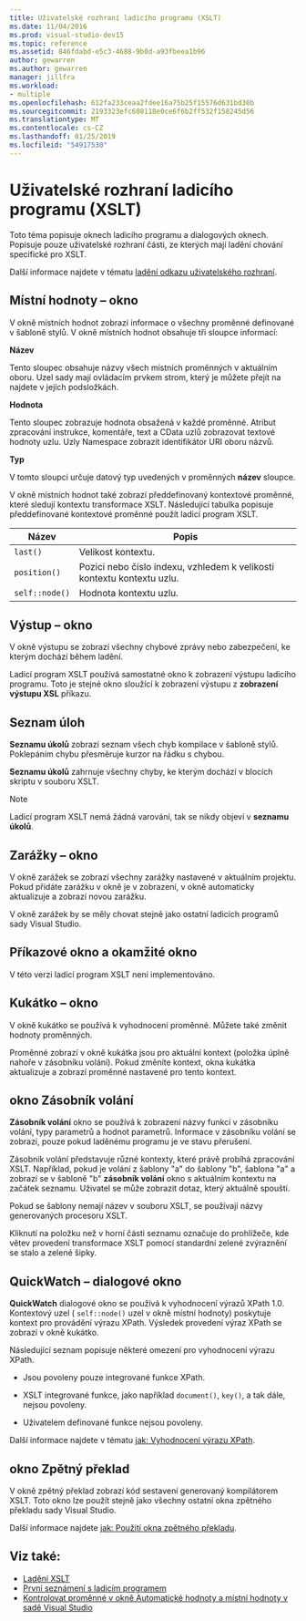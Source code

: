 ```yaml
---
title: Uživatelské rozhraní ladicího programu (XSLT)
ms.date: 11/04/2016
ms.prod: visual-studio-dev15
ms.topic: reference
ms.assetid: 846fdabd-e5c3-4688-9b0d-a93fbeea1b96
author: gewarren
ms.author: gewarren
manager: jillfra
ms.workload:
- multiple
ms.openlocfilehash: 612fa233ceaa2fdee16a75b25f15576d631bd30b
ms.sourcegitcommit: 2193323efc608118e0ce6f6b2ff532f158245d56
ms.translationtype: MT
ms.contentlocale: cs-CZ
ms.lasthandoff: 01/25/2019
ms.locfileid: "54917530"
---
```

# <a name="debugger-user-interface-xslt"></a>Uživatelské rozhraní ladicího programu (XSLT)

Toto téma popisuje oknech ladicího programu a dialogových oknech. Popisuje pouze uživatelské rozhraní části, ze kterých mají ladění chování specifické pro XSLT.

Další informace najdete v tématu [ladění odkazu uživatelského rozhraní](../debugger/debugging-user-interface-reference.md).

## <a name="locals-window"></a>Místní hodnoty – okno
 V okně místních hodnot zobrazí informace o všechny proměnné definované v šabloně stylů. V okně místních hodnot obsahuje tři sloupce informací:

 **Název**

 Tento sloupec obsahuje názvy všech místních proměnných v aktuálním oboru. Uzel sady mají ovládacím prvkem strom, který je můžete přejít na najdete v jejích podsložkách.

 **Hodnota**

 Tento sloupec zobrazuje hodnota obsažená v každé proměnné. Atribut zpracování instrukce, komentáře, text a CData uzlů zobrazovat textové hodnoty uzlu. Uzly Namespace zobrazit identifikátor URI oboru názvů.

 **Typ**

 V tomto sloupci určuje datový typ uvedených v proměnných **název** sloupce.

 V okně místních hodnot také zobrazí předdefinovaný kontextové proměnné, které sledují kontextu transformace XSLT. Následující tabulka popisuje předdefinované kontextové proměnné použít ladicí program XSLT.

|Název|Popis|
|-|-----------------|
|`last()`|Velikost kontextu.|
|`position()`|Pozici nebo číslo indexu, vzhledem k velikosti kontextu kontextu uzlu.|
|`self::node()`|Hodnota kontextu uzlu.|

## <a name="output-window"></a>Výstup – okno
 V okně výstupu se zobrazí všechny chybové zprávy nebo zabezpečení, ke kterým dochází během ladění.

 Ladicí program XSLT používá samostatné okno k zobrazení výstupu ladicího programu. Toto je stejné okno sloužící k zobrazení výstupu z **zobrazení výstupu XSL** příkazu.

## <a name="task-list"></a>Seznam úloh
 **Seznamu úkolů** zobrazí seznam všech chyb kompilace v šabloně stylů. Poklepáním chybu přesměruje kurzor na řádku s chybou.

 **Seznamu úkolů** zahrnuje všechny chyby, ke kterým dochází v blocích skriptu v souboru XSLT.

> [!NOTE]
> Ladicí program XSLT nemá žádná varování, tak se nikdy objeví v **seznamu úkolů**.

## <a name="breakpoints-window"></a>Zarážky – okno
 V okně zarážek se zobrazí všechny zarážky nastavené v aktuálním projektu. Pokud přidáte zarážku v okně je v zobrazení, v okně automaticky aktualizuje a zobrazí novou zarážku.

 V okně zarážek by se měly chovat stejně jako ostatní ladicích programů sady Visual Studio.

## <a name="command-windowimmediate-window"></a>Příkazové okno a okamžité okno
 V této verzi ladicí program XSLT není implementováno.

## <a name="watch-window"></a>Kukátko – okno
 V okně kukátko se používá k vyhodnocení proměnné. Můžete také změnit hodnoty proměnných.

 Proměnné zobrazí v okně kukátka jsou pro aktuální kontext (položka úplně nahoře v zásobníku volání). Pokud změníte kontext, okna kukátka aktualizuje a zobrazí proměnné nastavené pro tento kontext.

## <a name="call-stack-window"></a>okno Zásobník volání
 **Zásobník volání** okno se používá k zobrazení názvy funkcí v zásobníku volání, typy parametrů a hodnot parametrů. Informace v zásobníku volání se zobrazí, pouze pokud laděnému programu je ve stavu přerušení.

 Zásobník volání představuje různé kontexty, které právě probíhá zpracování XSLT. Například, pokud je volání z šablony "a" do šablony "b", šablona "a" a zobrazí se v šabloně "b" **zásobník volání** okno s aktuálním kontextu na začátek seznamu. Uživatel se může zobrazit dotaz, který aktuálně spouští.

 Pokud se šablony nemají název v souboru XSLT, se používají názvy generovaných procesoru XSLT.

 Kliknutí na položku než v horní části seznamu označuje do prohlížeče, kde větev provedení transformace XSLT pomocí standardní zelené zvýraznění se stalo a zelené šipky.

## <a name="quickwatch-dialog-box"></a>QuickWatch – dialogové okno
 **QuickWatch** dialogové okno se používá k vyhodnocení výrazů XPath 1.0. Kontextový uzel ( `self::node()` uzel v okně místní hodnoty) poskytuje kontext pro provádění výrazu XPath. Výsledek provedení výraz XPath se zobrazí v okně kukátko.

 Následující seznam popisuje některé omezení pro vyhodnocení výrazu XPath.

-   Jsou povoleny pouze integrované funkce XPath.

-   XSLT integrované funkce, jako například `document()`, `key()`, a tak dále, nejsou povoleny.

-   Uživatelem definované funkce nejsou povoleny.

Další informace najdete v tématu [jak: Vyhodnocení výrazu XPath](../xml-tools/how-to-evaluate-an-xpath-expression.md).

## <a name="disassembly-window"></a>okno Zpětný překlad
 V okně zpětný překlad zobrazí kód sestavení generovaný kompilátorem XSLT. Toto okno lze použít stejně jako všechny ostatní okna zpětného překladu sady Visual Studio.

 Další informace najdete [jak: Použití okna zpětného překladu](../debugger/how-to-use-the-disassembly-window.md).

## <a name="see-also"></a>Viz také:

- [Ladění XSLT](../xml-tools/debugging-xslt.md)
- [První seznámení s ladicím programem](../debugger/debugger-feature-tour.md)
- [Kontrolovat proměnné v okně Automatické hodnoty a místní hodnoty v sadě Visual Studio](../debugger/autos-and-locals-windows.md)